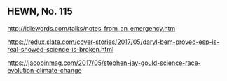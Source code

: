 ## HEWN, No. 115

http://idlewords.com/talks/notes_from_an_emergency.htm

https://redux.slate.com/cover-stories/2017/05/daryl-bem-proved-esp-is-real-showed-science-is-broken.html

https://jacobinmag.com/2017/05/stephen-jay-gould-science-race-evolution-climate-change

